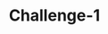 ---
title: "Challenge-1"
description: "This is the first challenge in the series. It will help you get started with KEDA and understand its basic concepts."
banner: "icon.png"
id: "challenge-id"
weight: 1
---